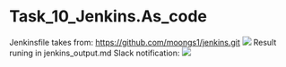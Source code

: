 # Task_10_Jenkins.As_code
Jenkinsfile takes from: https://github.com/moongs1/jenkins.git
![](/images/01.jpg)
Result runing in jenkins_output.md
Slack notification:
![](/images/02.jpg)
